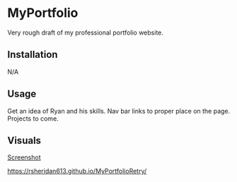 # MyPortfolio

Very rough draft of my professional portfolio website.

## Installation

N/A

## Usage

Get an idea of Ryan and his skills. Nav bar links to proper place on the page. Projects to come.

## Visuals

 [Screenshot](assets/portfolio.jpg)

https://rsheridan613.github.io/MyPortfolioRetry/
